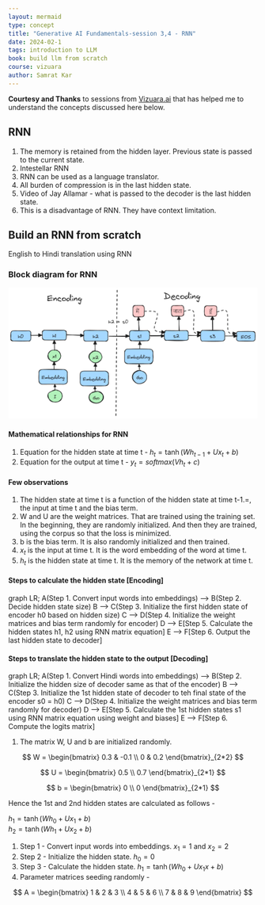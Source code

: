 ```yaml
---
layout: mermaid
type: concept 
title: "Generative AI Fundamentals-session 3,4 - RNN"
date: 2024-02-1
tags: introduction to LLM
book: build llm from scratch
course: vizuara
author: Samrat Kar
---
```


**Courtesy and Thanks** to sessions from [Vizuara.ai](https://vizuara.ai) that has helped me to understand the concepts discussed here below. 

## RNN

1. The memory is retained from the hidden layer. Previous state is passed to the current state.
2. Intestellar RNN 
3. RNN can be used as a language translator.
4. All burden of compression is in the last hidden state.
5. Video of Jay Allamar - what is passed to the decoder is the last hidden state.
6. This is a disadvantage of RNN. They have context limitation.

## Build an RNN from scratch

English to Hindi translation using RNN

### Block diagram for RNN


![alt text](../../../../../images/vizuara/rnn-data-flow.png)

#### Mathematical relationships for RNN

1. Equation for the hidden state at time t -
$h_t = \tanh(Wh_{t-1} + Ux_{t} + b)$  
2. Equation for the output at time t -
$y_t = softmax(Vh_t + c)$

#### Few observations 

1. The hidden state at time t is a function of the hidden state at time t-1.=, the input at time t and the bias term.
2. W and U are the weight matrices. That are trained using the training set. In the beginning, they are randomly initialized. And then they are trained, using the corpus so that the loss is minimized.
3. b is the bias term. It is also randomly initialized and then trained.
4. $x_t$ is the input at time t. It is the word embedding of the word at time t.
5. $h_t$ is the hidden state at time t. It is the memory of the network at time t.

#### Steps to calculate the hidden state [Encoding]

<div class=mermaid>
    graph LR;
    A(Step 1. Convert input words into embeddings) --> B(Step 2. Decide hidden state size)
    B --> C(Step 3. Initialize the first hidden state of encoder h0 based on hidden size)
    C --> D(Step 4. Initialize the weight matrices and bias term randomly for encoder)
    D --> E[Step 5. Calculate the hidden states h1, h2 using RNN matrix equation]
    E --> F[Step 6. Output the last hidden state to decoder]
</div>

#### Steps to translate the hidden state to the output [Decoding]

<div class=mermaid>
    graph LR;
    A(Step 1. Convert Hindi words into embeddings) --> B(Step 2. Initialize the hidden size of decoder same as that of the encoder)
    B --> C(Step 3. Initialize the 1st hidden state of decoder to teh final state of the encoder s0 = h0)
    C --> D(Step 4. Initialize the weight matrices and bias term randomly for decoder)
    D --> E[Step 5. Calculate the 1st hidden states s1 using RNN matrix equation using weight and biases]
    E --> F[Step 6. Compute the logits matrix]
</div>


1. The matrix W, U and b are initialized randomly.

$$
    W = \begin{bmatrix}
    0.3 & -0.1 \\
    0 & 0.2
    \end{bmatrix}_{2*2}
$$

$$
    U = \begin{bmatrix}
    0.5 \\
    0.7
    \end{bmatrix}_{2*1}
$$

$$
    b = \begin{bmatrix}
    0 \\
    0
    \end{bmatrix}_{2*1}
$$

Hence the 1st and 2nd hidden states are calculated as follows - 

$h_1 = \tanh(Wh_{0} + Ux_{1} + b)$  
$h_2 = \tanh(Wh_{1} + Ux_{2} + b)$

1. Step 1 - Convert input words into embeddings. $x_1 = 1$ and $x_2 = 2$  
2. Step 2 - Initialize the hidden state. $h_0 = 0$
3. Step 3 - Calculate the hidden state. $h_1 = \tanh(Wh_{0} + Ux_{1}x + b)$
4. Parameter matrices seeding randomly - 

$$
A = \begin{bmatrix} 
1 & 2 & 3 \\ 
4 & 5 & 6 \\ 
7 & 8 & 9 
\end{bmatrix}
$$

